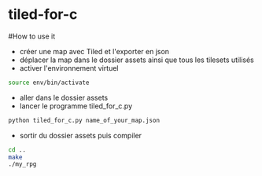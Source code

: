 # tiled-for-c

#How to use it

- créer une map avec Tiled et l'exporter en json
- déplacer la map dans le dossier assets ainsi que tous les tilesets utilisés
- activer l'environnement virtuel
```bash
source env/bin/activate
```
- aller dans le dossier assets
- lancer le programme tiled_for_c.py
```bash
python tiled_for_c.py name_of_your_map.json
```
- sortir du dossier assets puis compiler
```bash
cd ..
make
./my_rpg
```
